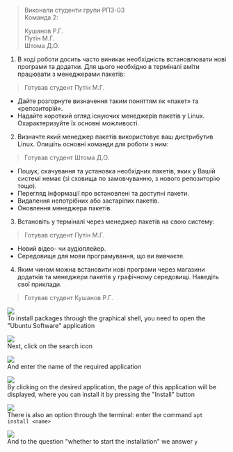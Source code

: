 >Виконали студенти групи РПЗ-03  
>Команда 2:
>
>Кушанов Р.Г.  
>Путін М.Г.  
>Штома Д.О.

1. В ході роботи досить часто виникає необхідність встановлювати нові програми та додатки. Для цього необхідно в терміналі вміти працювати з менеджерами пакетів:

>Готував студент Путін М.Г.

  - Дайте розгорнуте визначення таким поняттям як «пакет» та «репозиторій».
  - Надайте короткий огляд існуючих менеджерів пакетів у Linux. Охарактеризуйте їх основні можливості.
 
2. Визначте який менеджер пакетів використовує ваш дистрибутив Linux. Опишіть основні команди для роботи з ним:

>Готував студент Штома Д.О.

  - Пошук, скачування та установка необхідних пакетів, яких у Вашій системі немає (зі сховища по замовчуванню, з нового репозиторію тощо).
  - Перегляд інформації про встановлені та доступні пакети.
  - Видалення непотрібних або застарілих пакетів.
  - Оновлення менеджера пакетів.

3. Встановіть у терміналі через менеджер пакетів на свою систему:

>Готував студент Путін М.Г.

  - Новий відео- чи аудіоплейер.
  - Середовище для мови програмування, що ви вивчаєте.

4. Яким чином можна встановити нові програми через магазини додатків та менеджери пакетів у графічному середовищі. Наведіть свої приклади.

>Готував студент Кушанов Р.Г.

![](https://i.imgur.com/Dlh2GLh.png)  
To install packages through the graphical shell, you need to open the "Ubuntu Software" application

![](https://i.imgur.com/BzZFX3s.png)  
Next, click on the search icon

![](https://i.imgur.com/BITqoAS.png)  
And enter the name of the required application

![](https://i.imgur.com/nYQUlTs.png)  
By clicking on the desired application, the page of this application will be displayed, where you can install it by pressing the "Install" button

![](https://i.imgur.com/v8VpOmy.png)  
There is also an option through the terminal: enter the command `apt install <name>`

![](https://i.imgur.com/RXPxQHe.png)  
And to the question "whether to start the installation" we answer `y`
